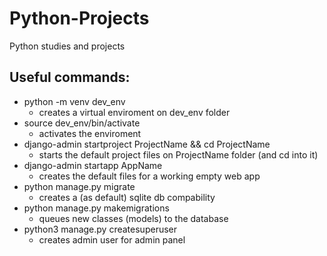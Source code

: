 # Python-Projects
Python studies and projects

## Useful commands:
- python -m venv dev_env
  - creates a virtual enviroment on dev_env folder
- source dev_env/bin/activate
  - activates the enviroment
- django-admin startproject ProjectName && cd ProjectName
  - starts the default project files on ProjectName folder (and cd into it)
- django-admin startapp AppName
  - creates the default files for a working empty web app
- python manage.py migrate
  - creates a (as default) sqlite db compability
- python manage.py makemigrations
  - queues new classes (models) to the database
- python3 manage.py createsuperuser
  - creates admin user for admin panel
